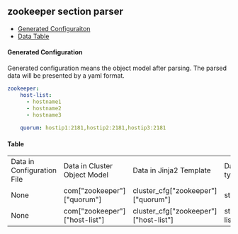 ## zookeeper section parser 

- [Generated Configuraiton](#G_Config)
- [Data Table](#T_config)

#### Generated Configuration <a name="G_Config"></a>

Generated configuration means the object model after parsing. The parsed data will be presented by a yaml format.
```yaml
zookeeper:
    host-list:
      - hostname1
      - hostname2
      - hostname3
    
    quorum: hostip1:2181,hostip2:2181,hostip3:2181
```




#### Table <a name="T_Config"></a>

<table>
<tr>
    <td>Data in Configuration File</td>
    <td>Data in Cluster Object Model</td>
    <td>Data in Jinja2 Template</td>
    <td>Data type</td>
</tr>
<tr>
    <td>None</td>
    <td>com["zookeeper"]["quorum"]</td>
    <td>cluster_cfg["zookeeper"]["quorum"]</td>
    <td>string</td>
</tr>
<tr>
    <td>None</td>
    <td>com["zookeeper"]["host-list"]</td>
    <td>cluster_cfg["zookeeper"]["host-list"]</td>
    <td>string list</td>
</tr>
</table>



